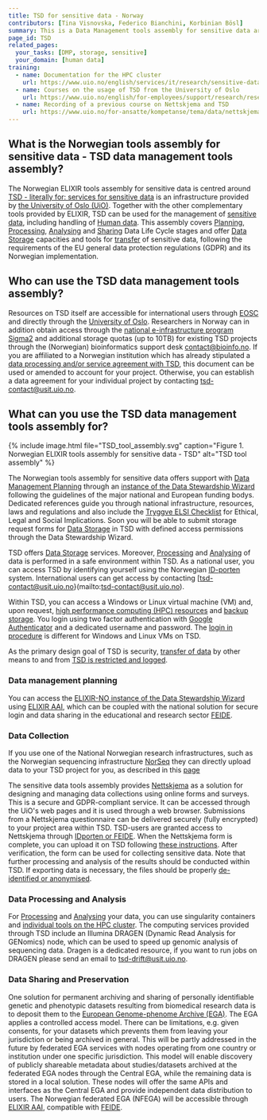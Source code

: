 ```yaml
---
title: TSD for sensitive data - Norway
contributors: [Tina Visnovska, Federico Bianchini, Korbinian Bösl]
summary: This is a Data Management tools assembly for sensitive data around TSD. TSD as an infrastructure is aimed for researchers in Norway and their collaborators, but can be used by anyone. 
page_id: TSD
related_pages: 
  your_tasks: [DMP, storage, sensitive]
  your_domain: [human data]
training:
  - name: Documentation for the HPC cluster
    url: https://www.uio.no/english/services/it/research/sensitive-data/use-tsd/hpc/colossus-userguide
  - name: Courses on the usage of TSD from the University of Oslo
    url: https://www.uio.no/english/for-employees/support/research/research-data/training/courses/
  - name: Recording of a previous course on Nettskjema and TSD
    url: https://www.uio.no/for-ansatte/kompetanse/tema/data/nettskjema-tsd/tsd-nettskjema2april.html
---
```


## What is the Norwegian tools assembly for sensitive data - TSD data management tools assembly?
The Norwegian ELIXIR tools assembly for sensitive data is centred around 
[TSD - literally for: services for sensitive data](https://www.uio.no/english/services/it/research/sensitive-data/) is an infrastructure provided by [the University of Oslo (UiO)](https://www.uio.no). Together with the other complementary tools provided by ELIXIR, TSD can be used for the management of [sensitive data](sensitive_data), including handling of [Human data](human_data).
This assembly covers [Planning](planning), [Processing](processing), [Analysing](analysing) and [Sharing](sharing) Data Life Cycle stages and offer [Data Storage](storage) capacities and tools for [transfer](data_transfer) of sensitive data, following the requirements of the EU general data protection regulations (GDPR) and its Norwegian implementation. 



## Who can use the TSD data management tools assembly?

Resources on TSD itself are accessible for international users through [EOSC](https://marketplace.eosc-portal.eu/services/tds) and directly through the [University of Oslo](https://www.uio.no/english/services/it/research/sensitive-data/access/). Researchers in Norway can in addition obtain access through the [national e-infrastructure program Sigma2](https://www.sigma2.no/sensitive-data-services) and additional storage quotas (up to 10TB) for existing TSD projects through the (Norwegian) bioinformatics support desk [contact@bioinfo.no](mailto:contact@bioinfo.no).
If you are affiliated to a Norwegian institution which has already stipulated a [data processing and/or service agreement with TSD](https://www.uio.no/tjenester/it/forskning/sensitiv/hjelp/start/kontrakter/index.html), this document can be used or amended to account for your project. Otherwise, you can establish a data agreement for your individual project by contacting [tsd-contact@usit.uio.no](mailto:tsd-contact@usit.uio.no).

## What can you use the TSD data management tools assembly for?

{% include image.html file="TSD_tool_assembly.svg" caption="Figure 1. Norwegian ELIXIR tools assembly for sensitive data - TSD" alt="TSD tool assembly" %}


The Norwegian tools assembly for sensitive data offers support with [Data Management Planning](planning) through an [instance of the Data Stewardship Wizard](https://elixir-no.ds-wizard.org) following the guidelines of the major national and European funding bodys. Dedicated references guide you through national infrastructure, resources, laws and regulations and also include the [Tryggve ELSI Checklist](https://neic.no/tryggve/links/) for Ethical, Legal and Social Implications. Soon you will be able to submit storage request forms for [Data Storage](storage) in TSD with defined access permissions through the Data Stewardship Wizard.

TSD offers [Data Storage](storage) services. Moreover, [Processing](processing) and [Analysing](analysing) of data is performed in a safe environment within TSD. 
As a national user, you can access TSD by identifying yourself using the Norwegian [ID-porten](https://eid.difi.no/en/id-porten) system. International users can get access by contacting [tsd-contact@usit.uio.no}(mailto:tsd-contact@usit.uio.no).

Within TSD, you can access  a Windows or Linux virtual machine (VM) and, upon request, [high performance computing (HPC) resources](https://www.uio.no/english/services/it/research/sensitive-data/use-tsd/hpc/resources.html) and [backup storage](https://www.uio.no/english/services/it/research/sensitive-data/use-tsd/directories-files/backup/index.html). You login using two factor authentication with [Google Authenticator](https://support.google.com/accounts/answer/1066447?co=GENIE.Platform%3DAndroid&hl=en) and a dedicated username and password. The [login in procedure](https://www.uio.no/english/services/it/research/sensitive-data/use-tsd/login/index.html) is different for Windows and Linux VMs on TSD.

As the primary design goal of TSD is security, [transfer of data](data_transfer) by other means to and from [TSD is restricted and logged](https://www.uio.no/english/services/it/research/sensitive-data/use-tsd/import-export/index.html).


### Data management planning

You can access the [ELIXIR-NO instance of the Data Stewardship Wizard](https://elixir-no.ds-wizard.org) using [ELIXIR AAI](https://elixir-europe.org/services/compute/aai), which can be coupled with the national solution for secure login and data sharing in the educational and research sector [FEIDE](https://www.feide.no/).

### Data Collection

If you use one of the National Norwegian research infrastructures, such as the Norwegian sequencing infrastructure [NorSeq](https://www.norseq.org/) they can directly upload data to your TSD project for you, as described in this [page](https://elixir.no/Services-bak/data_produced_NorSeq)

The sensitive data tools assembly provides [Nettskjema](https://nettskjema.no) as a solution for designing and managing data collections using online forms and surveys. This is a secure and GDPR-compliant service. It can be accessed through the  UiO's web pages and it is used through a web browser. Submissions from a Nettskjema questionnaire can be delivered securely (fully encrypted) to your project area within TSD. 
TSD-users are granted access to Nettskjema through [IDporten or FEIDE](https://www.uio.no/tjenester/it/adm-app/nettskjema/mer-om/eksterne-brukere). When the Nettskjema form is complete, you can upload it on TSD following [these instructions](https://www.uio.no/tjenester/it/adm-app/nettskjema/hjelp/koble-skjema-til-tsd.html). After verification, the form can be used for collecting sensitive data. Note that further processing and analysis of the results should be conducted within TSD. If exporting data is necessary, the files should be properly [de-identified or anonymised](sensitive_data.html#how-can-you-de-identify-your-data). 

### Data Processing and Analysis

For [Processing](processing) and [Analysing](analysing) your data,  you can use singularity containers and [individual tools on the HPC cluster](https://www.uio.no/english/services/it/research/sensitive-data/use-tsd/hpc/software/). 
The computing services provided through TSD include an Illumina DRAGEN (Dynamic Read Analysis for GENomics) node, which can be used to speed up genomic analysis of sequencing data. Dragen is a dedicated resource, if you want to run jobs on DRAGEN please send an email to [tsd-drift@usit.uio.no](mailto:tsd-drift@usit.uio.no).
 
### Data Sharing and Preservation
 
One solution for permanent archiving and sharing of personally identifiable genetic and phenotypic datasets resulting from biomedical research data is to deposit them to the [European Genome-phenome Archive (EGA)](https://ega-archive.org/). The EGA applies a controlled access model. There can be limitations, e.g. given consents, for your datasets which prevents them from leaving your jurisdiction or being archived in general. This will be partly addressed in the future by federated EGA services with nodes operating from one country or institution under one specific jurisdiction. This model will enable discovery of publicly shareable metadata about studies/datasets archived at the federated EGA nodes through the Central EGA, while the remaining data is stored in a local solution. These nodes will offer the same APIs and interfaces as the Central EGA and provide independent data distribution to users.
The Norwegian federated EGA (NFEGA) will be accessible through [ELIXIR AAI](https://elixir-europe.org/services/compute/aai), compatible with [FEIDE](https://www.feide.no/).

